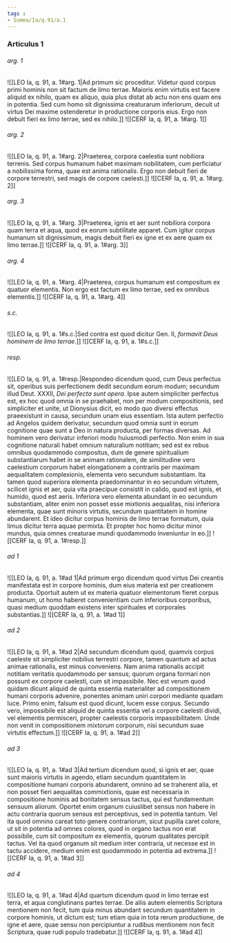 ```yaml
---
tags : 
- Summa/Ia/q.91/a.1
---
```


### Articulus 1

###### arg. 1
![[LEO Ia, q. 91, a. 1#arg. 1|Ad primum sic proceditur. Videtur quod corpus primi hominis non sit factum de limo terrae. Maioris enim virtutis est facere aliquid ex nihilo, quam ex aliquo, quia plus distat ab actu non ens quam ens in potentia. Sed cum homo sit dignissima creaturarum inferiorum, decuit ut virtus Dei maxime ostenderetur in productione corporis eius. Ergo non debuit fieri ex limo terrae, sed ex nihilo.]]
![[CERF Ia, q. 91, a. 1#arg. 1]]

###### arg. 2
![[LEO Ia, q. 91, a. 1#arg. 2|Praeterea, corpora caelestia sunt nobiliora terrenis. Sed corpus humanum habet maximam nobilitatem, cum perficiatur a nobilissima forma, quae est anima rationalis. Ergo non debuit fieri de corpore terrestri, sed magis de corpore caelesti.]]
![[CERF Ia, q. 91, a. 1#arg. 2]]

###### arg. 3
![[LEO Ia, q. 91, a. 1#arg. 3|Praeterea, ignis et aer sunt nobiliora corpora quam terra et aqua, quod ex eorum subtilitate apparet. Cum igitur corpus humanum sit dignissimum, magis debuit fieri ex igne et ex aere quam ex limo terrae.]]
![[CERF Ia, q. 91, a. 1#arg. 3]]

###### arg. 4
![[LEO Ia, q. 91, a. 1#arg. 4|Praeterea, corpus humanum est compositum ex quatuor elementis. Non ergo est factum ex limo terrae, sed ex omnibus elementis.]]
![[CERF Ia, q. 91, a. 1#arg. 4]]

###### s.c.
![[LEO Ia, q. 91, a. 1#s.c.|Sed contra est quod dicitur Gen. II, *formavit Deus hominem de limo terrae*.]]
![[CERF Ia, q. 91, a. 1#s.c.]]

###### resp.
![[LEO Ia, q. 91, a. 1#resp.|Respondeo dicendum quod, cum Deus perfectus sit, operibus suis perfectionem dedit secundum eorum modum; secundum illud Deut. XXXII, *Dei perfecta sunt opera*. Ipse autem simpliciter perfectus est, ex hoc quod omnia in se praehabet, non per modum compositionis, sed simpliciter et unite, ut Dionysius dicit, eo modo quo diversi effectus praeexistunt in causa, secundum unam eius essentiam. Ista autem perfectio ad Angelos quidem derivatur, secundum quod omnia sunt in eorum cognitione quae sunt a Deo in natura producta, per formas diversas. Ad hominem vero derivatur inferiori modo huiusmodi perfectio. Non enim in sua cognitione naturali habet omnium naturalium notitiam; sed est ex rebus omnibus quodammodo compositus, dum de genere spiritualium substantiarum habet in se animam rationalem, de similitudine vero caelestium corporum habet elongationem a contrariis per maximam aequalitatem complexionis, elementa vero secundum substantiam. Ita tamen quod superiora elementa praedominantur in eo secundum virtutem, scilicet ignis et aer, quia vita praecipue consistit in calido, quod est ignis, et humido, quod est aeris. Inferiora vero elementa abundant in eo secundum substantiam, aliter enim non posset esse mixtionis aequalitas, nisi inferiora elementa, quae sunt minoris virtutis, secundum quantitatem in homine abundarent. Et ideo dicitur corpus hominis de limo terrae formatum, quia limus dicitur terra aquae permixta. Et propter hoc homo dicitur minor mundus, quia omnes creaturae mundi quodammodo inveniuntur in eo.]]
![[CERF Ia, q. 91, a. 1#resp.]]

###### ad 1
![[LEO Ia, q. 91, a. 1#ad 1|Ad primum ergo dicendum quod virtus Dei creantis manifestata est in corpore hominis, dum eius materia est per creationem producta. Oportuit autem ut ex materia quatuor elementorum fieret corpus humanum, ut homo haberet convenientiam cum inferioribus corporibus, quasi medium quoddam existens inter spirituales et corporales substantias.]]
![[CERF Ia, q. 91, a. 1#ad 1]]

###### ad 2
![[LEO Ia, q. 91, a. 1#ad 2|Ad secundum dicendum quod, quamvis corpus caeleste sit simpliciter nobilius terrestri corpore, tamen quantum ad actus animae rationalis, est minus conveniens. Nam anima rationalis accipit notitiam veritatis quodammodo per sensus; quorum organa formari non possunt ex corpore caelesti, cum sit impassibile. Nec est verum quod quidam dicunt aliquid de quinta essentia materialiter ad compositionem humani corporis advenire, ponentes animam uniri corpori mediante quadam luce. Primo enim, falsum est quod dicunt, lucem esse corpus. Secundo vero, impossibile est aliquid de quinta essentia vel a corpore caelesti dividi, vel elementis permisceri, propter caelestis corporis impassibilitatem. Unde non venit in compositionem mixtorum corporum, nisi secundum suae virtutis effectum.]]
![[CERF Ia, q. 91, a. 1#ad 2]]

###### ad 3
![[LEO Ia, q. 91, a. 1#ad 3|Ad tertium dicendum quod, si ignis et aer, quae sunt maioris virtutis in agendo, etiam secundum quantitatem in compositione humani corporis abundarent, omnino ad se traherent alia, et non posset fieri aequalitas commixtionis, quae est necessaria in compositione hominis ad bonitatem sensus tactus, qui est fundamentum sensuum aliorum. Oportet enim organum cuiuslibet sensus non habere in actu contraria quorum sensus est perceptivus, sed in potentia tantum. Vel ita quod omnino careat toto genere contrariorum, sicut pupilla caret colore, ut sit in potentia ad omnes colores, quod in organo tactus non erat possibile, cum sit compositum ex elementis, quorum qualitates percipit tactus. Vel ita quod organum sit medium inter contraria, ut necesse est in tactu accidere, medium enim est quodammodo in potentia ad extrema.]]
![[CERF Ia, q. 91, a. 1#ad 3]]

###### ad 4
![[LEO Ia, q. 91, a. 1#ad 4|Ad quartum dicendum quod in limo terrae est terra, et aqua conglutinans partes terrae. De aliis autem elementis Scriptura mentionem non fecit, tum quia minus abundant secundum quantitatem in corpore hominis, ut dictum est; tum etiam quia in tota rerum productione, de igne et aere, quae sensu non percipiuntur a rudibus mentionem non fecit Scriptura, quae rudi populo tradebatur.]]
![[CERF Ia, q. 91, a. 1#ad 4]]

